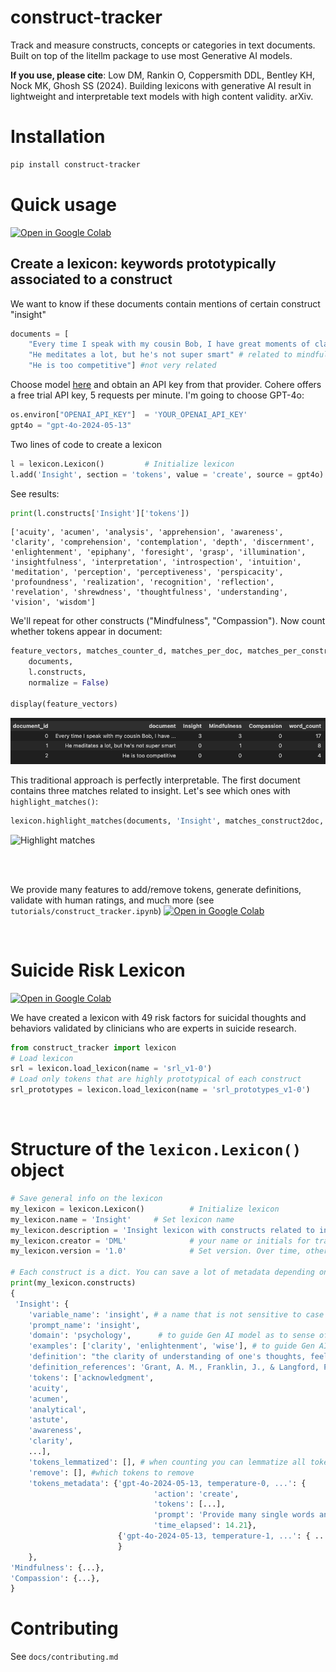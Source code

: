 # construct-tracker
Track and measure constructs, concepts or categories in text documents. Built on top of the litellm package to use most Generative AI models.

**If you use, please cite**: Low DM, Rankin O, Coppersmith DDL, Bentley KH, Nock MK, Ghosh SS (2024). Building lexicons with generative AI result in lightweight and interpretable text models with high content validity. arXiv.


# Installation

```bash
pip install construct-tracker
```

# Quick usage

[![Open in Google Colab](https://colab.research.google.com/assets/colab-badge.svg)](https://colab.research.google.com/github/danielmlow/construct-tracker/blob/daniels_branch/tutorials/construct_tracker.ipynb)

## Create a lexicon: keywords prototypically associated to a construct

We want to know if these documents contain mentions of certain construct "insight"

```python
documents = [
 	"Every time I speak with my cousin Bob, I have great moments of clarity and wisdom", # mention of insight
 	"He meditates a lot, but he's not super smart" # related to mindfulness, only somewhat related to insight
	"He is too competitive"] #not very related
```

Choose model [here](https://docs.litellm.ai/docs/providers) and obtain an API key from that provider. Cohere offers a free trial API key, 5 requests per minute. I'm going to choose GPT-4o:

```python
os.environ["OPENAI_API_KEY"]  = 'YOUR_OPENAI_API_KEY'
gpt4o = "gpt-4o-2024-05-13"
```

Two lines of code to create a lexicon
```python
l = lexicon.Lexicon()         # Initialize lexicon
l.add('Insight', section = 'tokens', value = 'create', source = gpt4o)
```

See results:
```python
print(l.constructs['Insight']['tokens'])
```
```
['acuity', 'acumen', 'analysis', 'apprehension', 'awareness', 'clarity', 'comprehension', 'contemplation', 'depth', 'discernment', 'enlightenment', 'epiphany', 'foresight', 'grasp', 'illumination', 'insightfulness', 'interpretation', 'introspection', 'intuition', 'meditation', 'perception', 'perceptiveness', 'perspicacity', 'profoundness', 'realization', 'recognition', 'reflection', 'revelation', 'shrewdness', 'thoughtfulness', 'understanding', 'vision', 'wisdom']
```

We'll repeat for other constructs ("Mindfulness", "Compassion"). Now count whether tokens appear in document:

```python
feature_vectors, matches_counter_d, matches_per_doc, matches_per_construct  = lexicon.extract(
	documents,
	l.constructs,
	normalize = False)

display(feature_vectors)
```

<img src="docs/images/counts.png" alt="Lexicon counts" width="700"/>

<!-- ```
|   Insight |   word_count |
|----------:|-------------:|
|         0 |            4 |
|         2 |           17 |
|         0 |            8 |
``` -->

This traditional approach is perfectly interpretable. The first document contains three matches related to insight. Let's see which ones with `highlight_matches()`:


```python
lexicon.highlight_matches(documents, 'Insight', matches_construct2doc, max_matches = 1)
```


<img src="docs/images/matches_insight.png" alt="Highlight matches" width="500"/>


<!-- ```python
print(matches_per_doc)
{0: {'Insight': (0, [])},
 1: {'Insight': (2, ['clarity', 'wisdom'])},
 2: {'Insight': (0, [])}}
``` -->
<br><br>



<!-- ## 2. Construct-text similarity (CTS): finding similar phrases to tokens in your lexicon

### Like Ctrl+F on steroids!
Lexicons may miss relevant words if not contained in the lexicon (it only counts exact matches). Embeddings can find semantically similar tokens. CTS will scan the document and return how similar is the most related phrase to any word in the lexicon.

<!-- magick -density 300 docs/images/cts.pdf -background white -alpha remove -quality 100 docs/images/cts.png -->
<!-- <img src="docs/images/cts.png" alt="Construct-text similarity" width="650"/> -->

<!-- It will vectorize lexicon tokens and document tokens (e.g., phrases) into embeddings (quantitivae vector representing aspects of meaning). Then it will compute the similarity between both sets of tokens and return the maximum similarity as its score for the document.  -->
<!--

```python
lexicon_dict = my_lexicon.to_dict()

features, documents_tokenized, lexicon_dict_final_order, cosine_similarities = cts.measure(
    lexicon_dict,
    documents,
    )

display(features)
```
<img src="docs/images/cts_scores.png" alt="Construct-text similarity" width="700"/>

So we see that even though compassion did not find an exact match it had some relationship to the first two documents.  -->



<!-- You can also sum the exact counts with the similarities for more fine-grained scores.

<img src="docs/images/cts_scores_sum.png" alt="Construct-text similarity" width="700"/> -->

We provide many features to add/remove tokens, generate definitions, validate with human ratings, and much more (see `tutorials/construct_tracker.ipynb`) [![Open in Google Colab](https://colab.research.google.com/assets/colab-badge.svg)](https://colab.research.google.com/github/danielmlow/construct-tracker/blob/daniels_branch/tutorials/construct_tracker.ipynb)

<br>

# Suicide Risk Lexicon

[![Open in Google Colab](https://colab.research.google.com/assets/colab-badge.svg)](https://colab.research.google.com/github/danielmlow/construct-tracker/blob/daniels_branch/tutorials/suicide_risk_lexicon.ipynb)

We have created a lexicon with 49 risk factors for suicidal thoughts and behaviors validated by clinicians who are experts in suicide research.
```python
from construct_tracker import lexicon
# Load lexicon
srl = lexicon.load_lexicon(name = 'srl_v1-0')
# Load only tokens that are highly prototypical of each construct
srl_prototypes = lexicon.load_lexicon(name = 'srl_prototypes_v1-0')
```
<!-- lexicon_dict = srl.to_dict()
features, documents_tokenized, lexicon_dict_final_order, cosine_similarities = cts.measure(
    lexicon_dict,
    documents_subset,
    )

<img src="docs/images/srl_cts_scores.png" alt="Construct-text similarity of Suicide Risk Lexicon" width="700"/> -->


<br>

# Structure of the `lexicon.Lexicon()` object

```python
# Save general info on the lexicon
my_lexicon = lexicon.Lexicon()			# Initialize lexicon
my_lexicon.name = 'Insight'		# Set lexicon name
my_lexicon.description = 'Insight lexicon with constructs related to insight, mindfulness, and compassion'
my_lexicon.creator = 'DML' 				# your name or initials for transparency in logging who made changes
my_lexicon.version = '1.0'				# Set version. Over time, others may modify your lexicon, so good to keep track. MAJOR.MINOR. (e.g., MAJOR: new constructs or big changes to a construct, Minor: small changes to a construct)

# Each construct is a dict. You can save a lot of metadata depending on what you provide for each construct, for instance:
print(my_lexicon.constructs)
{
 'Insight': {
	'variable_name': 'insight', # a name that is not sensitive to case with no spaces
	'prompt_name': 'insight',
	'domain': 'psychology', 	 # to guide Gen AI model as to sense of the construct (depression has different senses in psychology, geology, and economics)
	'examples': ['clarity', 'enlightenment', 'wise'], # to guide Gen AI model
	'definition': "the clarity of understanding of one's thoughts, feelings and behavior", # can be used in prompt and/or human validation
	'definition_references': 'Grant, A. M., Franklin, J., & Langford, P. (2002). The self-reflection and insight scale: A new measure of private self-consciousness. Social Behavior and Personality: an international journal, 30(8), 821-835.',
	'tokens': ['acknowledgment',
	'acuity',
	'acumen',
	'analytical',
	'astute',
	'awareness',
	'clarity',
	...],
	'tokens_lemmatized': [], # when counting you can lemmatize all tokens for better results
	'remove': [], #which tokens to remove
	'tokens_metadata': {'gpt-4o-2024-05-13, temperature-0, ...': {
								'action': 'create',
								'tokens': [...],
								'prompt': 'Provide many single words and some short phrases ...',
								'time_elapsed': 14.21},
						{'gpt-4o-2024-05-13, temperature-1, ...': { ... }},
						}
	},
'Mindfulness': {...},
'Compassion': {...},
}
```

<!-- # Other features -->
<!-- TODO -->


# Contributing
<!-- TODO -->

See `docs/contributing.md`
